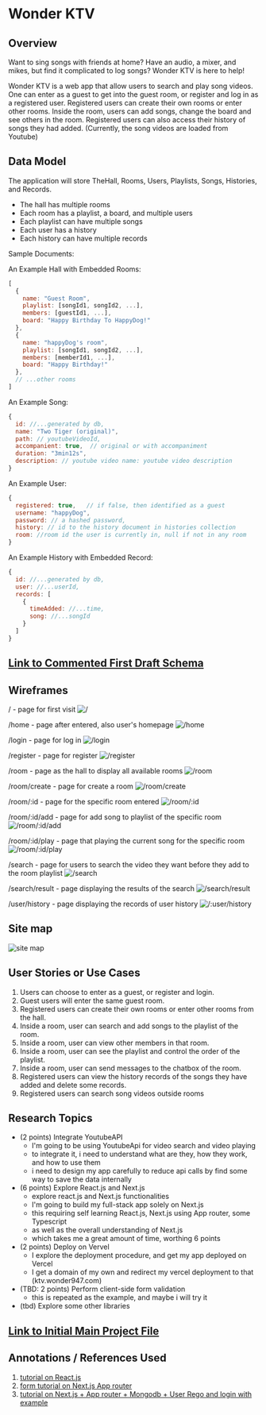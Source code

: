 
# Wonder KTV


## Overview

Want to sing songs with friends at home?
Have an audio, a mixer, and mikes, but find it complicated to log songs?
Wonder KTV is here to help!

Wonder KTV is a web app that allow users to search and play song videos.
One can enter as a guest to get into the guest room, or register and log in as a registered user.
Registered users can create their own rooms or enter other rooms.
Inside the room, users can add songs, change the board and see others in the room.
Registered users can also access their history of songs they had added.
(Currently, the song videos are loaded from Youtube)


## Data Model

The application will store TheHall, Rooms, Users, Playlists, Songs, Histories, and Records.

* The hall has multiple rooms
* Each room has a playlist, a board, and multiple users
* Each playlist can have multiple songs
* Each user has a history
* Each history can have multiple records

Sample Documents:

An Example Hall with Embedded Rooms:

```javascript
[
  {
    name: "Guest Room",
    playlist: [songId1, songId2, ...],
    members: [guestId1, ...],
    board: "Happy Birthday To HappyDog!"
  },
  {
    name: "happyDog's room",
    playlist: [songId1, songId2, ...],
    members: [memberId1, ...],
    board: "Happy Birthday!"
  },
  // ...other rooms
]
```

An Example Song:

```javascript
{
  id: //...generated by db,
  name: "Two Tiger (original)",
  path: // youtubeVideoId,
  accompanient: true,  // original or with accompaniment
  duration: "3min12s",
  description: // youtube video name: youtube video description
}
```


An Example User:

```javascript
{
  registered: true,   // if false, then identified as a guest
  username: "happyDog",
  password: // a hashed password,
  history: // id to the history document in histories collection
  room: //room id the user is currently in, null if not in any room
}
```

An Example History with Embedded Record:

```javascript
{
  id: //...generated by db,
  user: //...userId,
  records: [
    {
      timeAdded: //...time,
      song: //...songId
    }
  ]
}
```


## [Link to Commented First Draft Schema](db.mjs) 


## Wireframes

/ - page for first visit
![/](documentation/localhost.jpg)

/home - page after entered, also user's homepage
![/home](documentation/home.jpg)

/login - page for log in 
![/login](documentation/login.jpg)

/register - page for register
![/register](documentation/register.jpg)

/room - page as the hall to display all available rooms
![/room](documentation/room.jpg)

/room/create - page for create a room
![/room/create](documentation/room_create.jpg)

/room/:id - page for the specific room entered
![/room/:id](documentation/room_id.jpg)

/room/:id/add - page for add song to playlist of the specific room
![/room/:id/add](documentation/room_id_add.jpg)

/room/:id/play - page that playing the current song for the specific room
![/room/:id/play](documentation/room_id_play.jpg)

/search - page for users to search the video they want before they add to the room playlist
![/search](documentation/search.jpg)

/search/result - page displaying the results of the search
![/search/result](documentation/search_result.jpg)

/user/history - page displaying the records of user history
![/:user/history](documentation/user_history.jpg)


## Site map
![site map](documentation/site_map.jpg)


## User Stories or Use Cases
1. Users can choose to enter as a guest, or register and login.
2. Guest users will enter the same guest room.
3. Registered users can create their own rooms or enter other rooms from the hall.
4. Inside a room, user can search and add songs to the playlist of the room.
5. Inside a room, user can view other members in that room.
6. Inside a room, user can see the playlist and control the order of the playlist.
7. Inside a room, user can send messages to the chatbox of the room.
8. Registered users can view the history records of the songs they have added and delete some records.
9. Registered users can search song videos outside rooms


## Research Topics

* (2 points) Integrate YoutubeAPI
    * I'm going to be using YoutubeApi for video search and video playing
    * to integrate it, i need to understand what are they, how they work, and how to use them
    * i need to design my app carefully to reduce api calls by find some way to save the data internally
* (6 points) Explore React.js and Next.js
    * explore react.js and Next.js functionalities
    * I'm going to build my full-stack app solely on Next.js
    * this requiring self learning React.js, Next.js using App router, some Typescript
    * as well as the overall understanding of Next.js
    * which takes me a great amount of time, worthing 6 points
* (2 points) Deploy on Vervel
  * I explore the deployment procedure, and get my app deployed on Vercel
  * I get a domain of my own and redirect my vercel deployment to that (ktv.wonder947.com)
* (TBD: 2 points) Perform client-side form validation
    * this is repeated as the example, and maybe i will try it
* (tbd) Explore some other libraries


## [Link to Initial Main Project File](app.mjs) 


## Annotations / References Used

1. [tutorial on React.js](https://react.dev/learn)
2. [form tutorial on Next.js App router](https://nextjs.org/docs/app/building-your-application/data-fetching/forms-and-mutations)
3. [tutorial on Next.js + App router + Mongodb + User Rego and login with example](https://jasonwatmore.com/next-js-13-app-router-mongodb-user-rego-and-login-tutorial-with-example)

